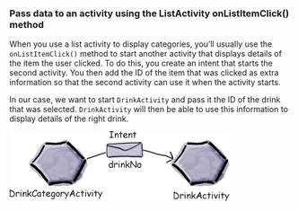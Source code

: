 ### Pass data to an activity using the ListActivity onListItemClick() method

When you use a list activity to display categories, you’ll usually use the `onListItemClick()` method to start another activity that displays details of the item the user clicked. To do this, you create an intent that starts the second activity. You then add the ID of the item that was clicked as extra information so that the second activity can use it when the activity starts.


In our case, we want to start `DrinkActivity` and pass it the ID of the drink that was selected. `DrinkActivity` will then be able to use this information to display details of the right drink. 

![](.guides/img/47.png)